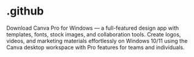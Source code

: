 # .github
Download Canva Pro for Windows — a full-featured design app with templates, fonts, stock images, and collaboration tools. Create logos, videos, and marketing materials effortlessly on Windows 10/11 using the Canva desktop workspace with Pro features for teams and individuals.
